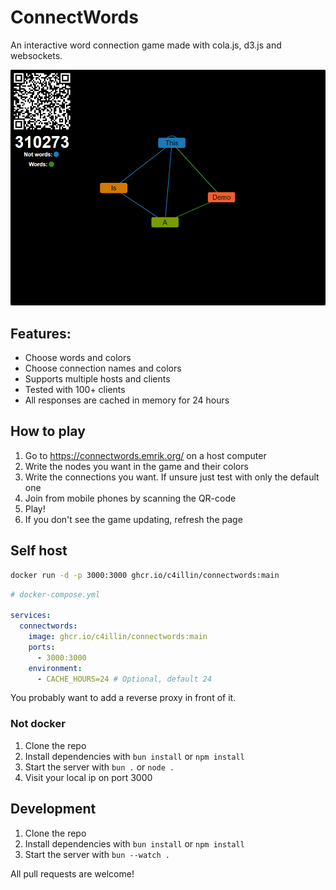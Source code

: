 # ConnectWords

An interactive word connection game made with cola.js, d3.js and websockets.

![demo image](image.png)

## Features:

- Choose words and colors
- Choose connection names and colors
- Supports multiple hosts and clients
- Tested with 100+ clients
- All responses are cached in memory for 24 hours

## How to play

1. Go to https://connectwords.emrik.org/ on a host computer
2. Write the nodes you want in the game and their colors
3. Write the connections you want. If unsure just test with only the default one
4. Join from mobile phones by scanning the QR-code
5. Play!
6. If you don't see the game updating, refresh the page

## Self host

```bash
docker run -d -p 3000:3000 ghcr.io/c4illin/connectwords:main
```

```yaml
# docker-compose.yml

services:
  connectwords:
    image: ghcr.io/c4illin/connectwords:main
    ports:
      - 3000:3000
    environment:
      - CACHE_HOURS=24 # Optional, default 24
```

You probably want to add a reverse proxy in front of it.

### Not docker

1. Clone the repo
2. Install dependencies with `bun install` or `npm install`
3. Start the server with `bun .` or `node .`
4. Visit your local ip on port 3000

## Development

1. Clone the repo
2. Install dependencies with `bun install` or `npm install`
3. Start the server with `bun --watch .`

All pull requests are welcome!

